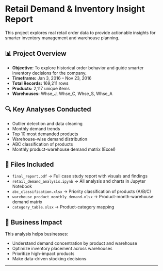 # Retail Demand & Inventory Insight Report

This project explores real retail order data to provide actionable insights for smarter inventory management and warehouse planning.

## 📊 Project Overview
- **Objective:** To explore historical order behavior and guide smarter inventory decisions for the company.
- **Timeframe:** Jan 3, 2016 – Nov 23, 2016
- **Total Records:** 169,211 rows
- **Products:** 2,117 unique items
- **Warehouses:** Whse_J, Whse_C, Whse_S, Whse_A

## 🔍 Key Analyses Conducted
- Outlier detection and data cleaning
- Monthly demand trends
- Top 10 most demanded products
- Warehouse-wise demand distribution
- ABC classification of products
- Monthly product-warehouse demand matrix (Excel)

## 📁 Files Included
- `final_report.pdf` → Full case study report with visuals and findings
- `retail_demand_analysis.ipynb` → All analysis and charts in Jupyter Notebook
- `abc_classification.xlsx` → Priority classification of products (A/B/C)
- `warehouse_product_monthly_demand.xlsx` → Product-month-warehouse demand matrix
- `category_table.xlsx` → Product-category mapping

## 💼 Business Impact
This analysis helps businesses:
- Understand demand concentration by product and warehouse
- Optimize inventory placement across warehouses
- Prioritize high-impact products
- Make data-driven stocking decisions

---

